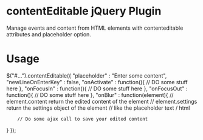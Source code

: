 contentEditable jQuery Plugin
===============

Manage events and content from HTML elements with contenteditable attributes and placeholder option.

Usage
=====

$("#...").contentEditable({
  "placeholder" : "Enter some content",
  "newLineOnEnterKey" : false,
  "onActivate" : function(){
        // DO some stuff here
  },
  "onFocusIn" : function(){
        // DO some stuff here
  },
  "onFocusOut" : function(){
        // DO some stuff here
  },
  "onBlur" : function(element){
        // element.content return the edited content of the element
        // element.settings return the settings object of the element
        // like the placeholder text / html
        
        // Do some ajax call to save your edited content
  }
});
